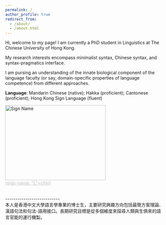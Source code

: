 ```yaml
---
permalink: /
author_profile: true
redirect_from: 
  - /about/
  - /about.html
---
```


Hi, welcome to my page! I am currently a PhD student in Linguistics at The Chinese University of Hong Kong. 

My research interests encompass minimalist syntax, Chinese syntax, and syntax-pragmatics interface.

I am pursing an understanding of the innate biological component of the language faculty (or say, domain-specific properties of language competence) from different approaches.

**Language**: Mandarin Chinese (native); Hakka (proficient); Cantonese (proficient); Hong Kong Sign Language (fluent)


<img src="/Xiangyu_LI/images/sign_name.gif" width="320" height="240" alt="Sign Name">

<div style="font-size:14px;color:#C0C0C0;text-decoration:underline; text-align: left;"> (sign-name: "L"+chin) </div>

<br>
<br>
---------------------------<br>
本人是香港中文大學語言學專業的博士生，主要研究興趣方向包括最簡方案理論、漢語句法和句法-語用接口。長期研究目標是從多個維度來探尋人類與生俱來的語言官能的運行機製。
